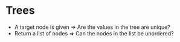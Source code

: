# Trees

- A target node is given => Are the values in the tree are unique?
- Return a list of nodes => Can the nodes in the list be unordered?
